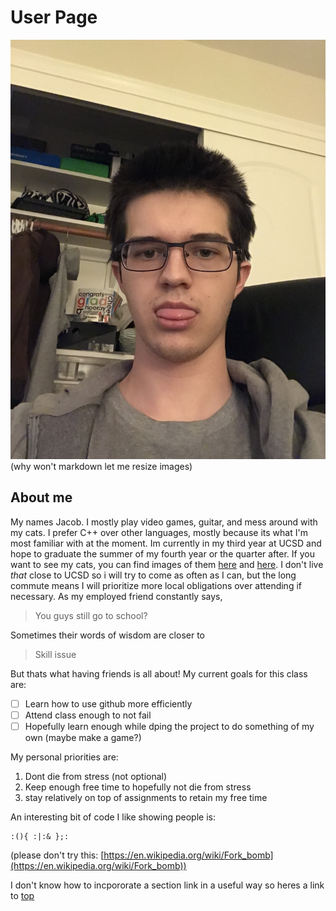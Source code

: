 # User Page
![](./images/me.jpg "Pic of me")
(why won't markdown let me resize images)
## About me
My names Jacob. I mostly play video games, guitar, and mess around with my cats. I prefer C++ over other languages, mostly because its what I'm most familiar with at the moment. Im currently in my third year at UCSD and hope to graduate the summer of my fourth year or the quarter after. If you want to see my cats, you can find images of them [here](/images/cat1.jpg) and [here](/images/cat2.jpg). 
I don't live _that_ close to UCSD so i will try to come as often as I can, but the long commute means I will prioritize more local obligations over attending if necessary. As my employed friend constantly says, 
> You guys still go to school?

Sometimes their words of wisdom are closer to

> Skill issue

But thats what having friends is all about! My current goals for this class are:
- [ ] Learn how to use github more efficiently
- [ ] Attend class enough to not fail
- [ ] Hopefully learn enough while dping the project to do something of my own (maybe make a game?)

My personal priorities are:
1. Dont die from stress (not optional)
2. Keep enough free time to hopefully not die from stress
3. stay relatively on top of assignments to retain my free time

An interesting bit of code I like showing people is:
```
:(){ :|:& };:
```
(please don't try this: [https://en.wikipedia.org/wiki/Fork_bomb](https://en.wikipedia.org/wiki/Fork_bomb))

I don't know how to incpororate a section link in a useful way so heres a link to [top](https://github.com/BuppiBonzai/cse110-Repo/blob/main/index.md#user-page)
